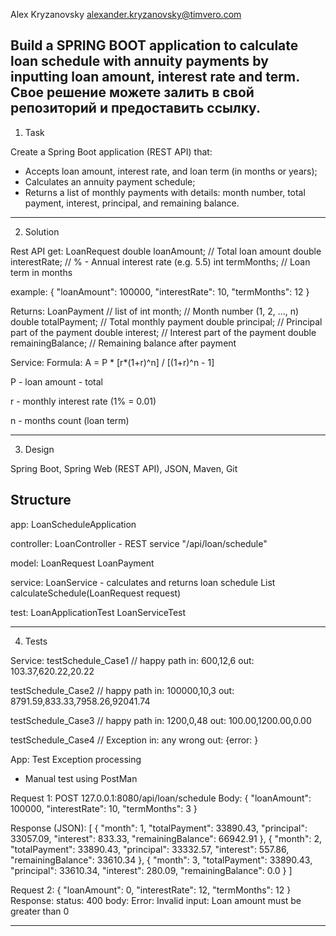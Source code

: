 Alex Kryzanovsky <alexander.kryzanovsky@timvero.com>

Build a SPRING BOOT application to calculate loan schedule with annuity payments by inputting loan amount, interest rate and term.
Свое решение можете залить в свой репозиторий и предоставить ссылку.
------------------------------------------------------------------------
1. Task 

Create a Spring Boot application (REST API) that:
- Accepts loan amount, interest rate, and loan term (in months or years);
- Calculates an annuity payment schedule;
- Returns a list of monthly payments with details: month number, total payment, interest, principal, and remaining balance.
-----------------------------------------------------------------------
2. Solution

Rest API get:
LoanRequest 
double loanAmount; // Total loan amount
double interestRate; // % - Annual interest rate (e.g. 5.5)
int termMonths; // Loan term in months

example:
{
  "loanAmount": 100000,
  "interestRate": 10,
  "termMonths": 12
}

Returns:
LoanPayment // list of
int month; // Month number (1, 2, ..., n)
double totalPayment; // Total monthly payment
double principal; // Principal part of the payment
double interest; // Interest part of the payment
double remainingBalance; // Remaining balance after payment

Service: Formula:
A = P * [r*(1+r)^n] / [(1+r)^n - 1]

P - loan amount - total

r - monthly interest rate (1% = 0.01)

n - months count (loan term)

-----------------------------------------------------------------------
3. Design

Spring Boot, Spring Web (REST API), JSON, Maven, Git

Structure
----------------------------
app:
LoanScheduleApplication

controller:
LoanController - REST service "/api/loan/schedule"

model:
LoanRequest
LoanPayment

service:
LoanService - calculates and returns loan schedule
List<LoanPayment> calculateSchedule(LoanRequest request)

test:
LoanApplicationTest
LoanServiceTest 

--------------------------------------------------------

4. Tests

Service:
testSchedule_Case1 // happy path 
in: 600,12,6
out: 103.37,620.22,20.22

testSchedule_Case2 // happy path 
in: 100000,10,3
out: 8791.59,833.33,7958.26,92041.74

testSchedule_Case3 // happy path 
in: 1200,0,48
out: 100.00,1200.00,0.00

testSchedule_Case4 // Exception 
in: any wrong
out: {error: <error description>}

App: Test Exception processing
+ Manual test using PostMan

Request 1:
POST 127.0.0.1:8080/api/loan/schedule
Body:
{
  "loanAmount": 100000,
  "interestRate": 10,
  "termMonths": 3
}

Response (JSON):
[
    {
        "month": 1,
        "totalPayment": 33890.43,
        "principal": 33057.09,
        "interest": 833.33,
        "remainingBalance": 66942.91
    },
    {
        "month": 2,
        "totalPayment": 33890.43,
        "principal": 33332.57,
        "interest": 557.86,
        "remainingBalance": 33610.34
    },
    {
        "month": 3,
        "totalPayment": 33890.43,
        "principal": 33610.34,
        "interest": 280.09,
        "remainingBalance": 0.0
    }
]

Request 2:
{
  "loanAmount": 0,
  "interestRate": 12,
  "termMonths": 12
}
Response:
status: 400
body: Error: Invalid input: Loan amount must be greater than 0  

--------------------------------------------------------
